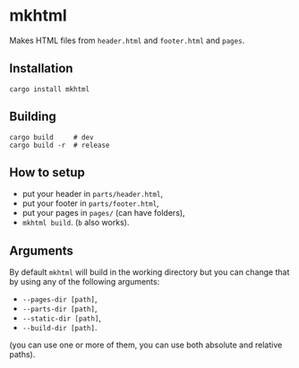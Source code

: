 # mkhtml
Makes HTML files from `header.html` and `footer.html` and `pages`.

## Installation
```shell
cargo install mkhtml
```

## Building
```shell
cargo build     # dev
cargo build -r  # release
```

## How to setup
- put your header in `parts/header.html`,
- put your footer in `parts/footer.html`,
- put your pages in `pages/` (can have folders),
- `mkhtml build`. (`b` also works).

## Arguments
By default `mkhtml` will build in the working directory but you can change that by using any of the following arguments:

- `--pages-dir [path]`,
- `--parts-dir [path]`,
- `--static-dir [path]`,
- `--build-dir [path]`.

(you can use one or more of them, you can use both absolute and relative paths).